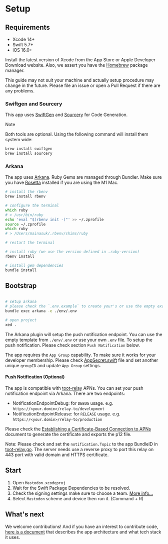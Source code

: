 # Setup

## Requirements

- Xcode 14+
- Swift 5.7+
- iOS 16.0+

Install the latest version of Xcode from the App Store or Apple Developer Download website. Also, we assert you have the [Homebrew](https://brew.sh) package manager.  

This guide may not suit your machine and actually setup procedure may change in the future. Please file an issue or open a Pull Request if there are any problems.

### Swiftgen and Sourcery

This app uses [SwiftGen](https://github.com/SwiftGen/SwiftGen) and [Sourcery](https://github.com/krzysztofzablocki/Sourcery) for Code Generation.

> [!NOTE]
> Both tools are optional. Using the following command will install them system wide:

```zsh
brew install swiftgen
brew install sourcery
```

### Arkana

The app uses [Arkana](https://github.com/rogerluan/arkana). Ruby Gems are managed through Bundler. Make sure you have [Rosetta](https://support.apple.com/en-us/HT211861) installed if you are using the M1 Mac.

```zsh
# install the rbenv
brew install rbenv

# configure the terminal
which ruby
# > /usr/bin/ruby
echo 'eval "$(rbenv init -)"' >> ~/.zprofile
source ~/.zprofile
which ruby
# > /Users/mainasuk/.rbenv/shims/ruby

# restart the terminal

# install ruby (we use the version defined in .ruby-version)
rbenv install

# install gem dependencies
bundle install
```

## Bootstrap

```zsh

# setup arkana
# please check the `.env.example` to create your's or use the empty example directly
bundle exec arkana -e ./env/.env

# open project
xed .
```

The Arkana plugin will setup the push notification endpoint. You can use the empty template from `./env/.env` or use your own `.env` file. To setup the push notification. Please check section `Push Notification` below.

The app requires the `App Group` capability. To make sure it works for your developer membership. Please check [AppSecret.swift](../MastodonSDK/Sources/MastodonCore/AppSecret.swift) file and set another unique `groupID` and update `App Group` settings.

#### Push Notification (Optional)

The app is compatible with [toot-relay](https://github.com/DagAgren/toot-relay) APNs. You can set your push notification endpoint via Arkana. There are two endpoints:
- NotificationEndpointDebug: for `DEBUG` usage. e.g. `https://<your.domin>/relay-to/development`
- NotificationEndpointRelease: for `RELEASE` usage. e.g. `https://<your.domin>/relay-to/production`

Please check the [Establishing a Certificate-Based Connection to APNs
](https://developer.apple.com/documentation/usernotifications/setting_up_a_remote_notification_server/establishing_a_certificate-based_connection_to_apns) document to generate the certificate and exports the p12 file.

Note: 
Please check and set the `notification.Topic` to the app BundleID in [toot-relay.go](https://github.com/DagAgren/toot-relay/blob/f9d6894040509881fee845972cd38ec6cd8f5a11/toot-relay.go#L112). The server needs use a reverse proxy to port this relay on 443 port with valid domain and HTTPS certificate.

## Start

1. Open `Mastodon.xcodeproj` 
2. Wait for the Swift Package Dependencies to be resolved. 
2. Check the signing settings make sure to choose a team. [More info…](https://help.apple.com/xcode/mac/current/#/dev23aab79b4)
3. Select `Mastodon` scheme and device then run it. (Command + R)

## What's next

We welcome contributions! And if you have an interest to contribute code, [here is a document](How-it-works.md) that describes the app architecture and what tech stack it uses.
